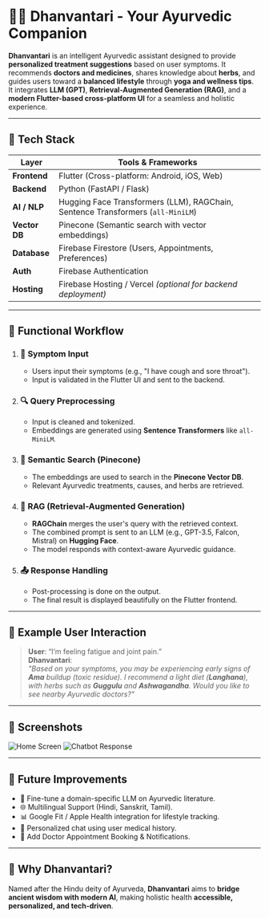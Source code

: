 # 🧘‍♂️ Dhanvantari - Your Ayurvedic Companion

**Dhanvantari** is an intelligent Ayurvedic assistant designed to provide **personalized treatment suggestions** based on user symptoms. It recommends **doctors and medicines**, shares knowledge about **herbs**, and guides users toward a **balanced lifestyle** through **yoga and wellness tips**.  
It integrates **LLM (GPT)**, **Retrieval-Augmented Generation (RAG)**, and a **modern Flutter-based cross-platform UI** for a seamless and holistic experience.

---

## 🚀 Tech Stack

| Layer         | Tools & Frameworks                                                                 |
|---------------|------------------------------------------------------------------------------------|
| **Frontend**  | Flutter (Cross-platform: Android, iOS, Web)                                        |
| **Backend**   | Python (FastAPI / Flask)                                                           |
| **AI / NLP**  | Hugging Face Transformers (LLM), RAGChain, Sentence Transformers (`all-MiniLM`)    |
| **Vector DB** | Pinecone (Semantic search with vector embeddings)                                  |
| **Database**  | Firebase Firestore (Users, Appointments, Preferences)                              |
| **Auth**      | Firebase Authentication                                                            |
| **Hosting**   | Firebase Hosting / Vercel *(optional for backend deployment)*                      |

---

## 🔄 Functional Workflow

1. ### 📝 Symptom Input
   - Users input their symptoms (e.g., "I have cough and sore throat").
   - Input is validated in the Flutter UI and sent to the backend.

2. ### 🔍 Query Preprocessing
   - Input is cleaned and tokenized.
   - Embeddings are generated using **Sentence Transformers** like `all-MiniLM`.

3. ### 🧠 Semantic Search (Pinecone)
   - The embeddings are used to search in the **Pinecone Vector DB**.
   - Relevant Ayurvedic treatments, causes, and herbs are retrieved.

4. ### 🤖 RAG (Retrieval-Augmented Generation)
   - **RAGChain** merges the user's query with the retrieved context.
   - The combined prompt is sent to an LLM (e.g., GPT-3.5, Falcon, Mistral) on **Hugging Face**.
   - The model responds with context-aware Ayurvedic guidance.

5. ### 📤 Response Handling
   - Post-processing is done on the output.
   - The final result is displayed beautifully on the Flutter frontend.

---

## 💬 Example User Interaction

> **User**: “I’m feeling fatigue and joint pain.”  
> **Dhanvantari**:  
> *"Based on your symptoms, you may be experiencing early signs of **Ama** buildup (toxic residue). I recommend a light diet (**Langhana**), with herbs such as **Guggulu** and **Ashwagandha**. Would you like to see nearby Ayurvedic doctors?"*

---

## 📸 Screenshots

<!-- Add your actual image paths here after uploading to repo -->

![Home Screen](![365042320-d44a692d-5aa2-4e6c-b0f7-3f672f9fbfd9](https://github.com/user-attachments/assets/5de03165-85fe-46dc-b115-dc1a7006f924)
)
![Chatbot Response](![jsehhseiisefsf](https://github.com/user-attachments/assets/7723518c-8b28-4d18-a5cf-8c90e57ddf87))

---

## 📌 Future Improvements

- 🔧 Fine-tune a domain-specific LLM on Ayurvedic literature.
- 🌐 Multilingual Support (Hindi, Sanskrit, Tamil).
- 📊 Google Fit / Apple Health integration for lifestyle tracking.
- 🧠 Personalized chat using user medical history.
- 📱 Add Doctor Appointment Booking & Notifications.

---

## 🙏 Why Dhanvantari?

Named after the Hindu deity of Ayurveda, **Dhanvantari** aims to **bridge ancient wisdom with modern AI**, making holistic health **accessible, personalized, and tech-driven**.
